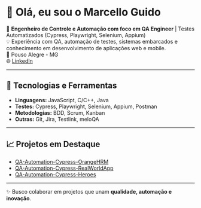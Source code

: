 # 👋 Olá, eu sou o Marcello Guido  

🎯 **Engenheiro de Controle e Automação com foco em QA Engineer** | Testes Automatizados (Cypress, Playwright, Selenium, Appium)  
💡 Experiência com QA, automação de testes, sistemas embarcados e conhecimento em desenvolvimento de aplicações web e mobile.  
📍 Pouso Alegre - MG  
🌐 [LinkedIn]([https://linkedin.com/in/seulink](https://www.linkedin.com/in/marcelloguido/))  

---

## 🧰 Tecnologias e Ferramentas
- **Linguagens:** JavaScript, C/C++, Java 
- **Testes:** Cypress, Playwright, Selenium, Appium, Postman
- **Metodologias:** BDD, Scrum, Kanban  
- **Outras:** Git, Jira, Testlink, meloQA

---

## 📈 Projetos em Destaque
- [QA-Automation-Cypress-OrangeHRM](https://github.com/marcello-Guido/QA-Automation-Cypress-OrangeHRM)
- [QA-Automation-Cypress-RealWorldApp](https://github.com/marcello-Guido/QA-Automation-Cypress-RealWorldApp)
- [QA-Automation-Cypress-Heroes](https://github.com/marcello-Guido/QA-Automation-Cypress-Heroes)


---

✨ Busco colaborar em projetos que unam **qualidade, automação e inovação**.

